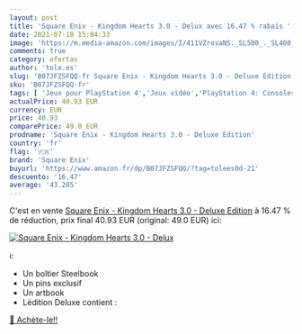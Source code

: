 ```yaml
---
layout: post
title: 'Square Enix - Kingdom Hearts 3.0 - Delux avec 16.47 % rabais '
date: 2021-07-10 15:04:33
image: 'https://m.media-amazon.com/images/I/411VZrosaNS._SL500_._SL400_.jpg'
comments: true
category: ofertas
author: 'tole.es'
slug: 'B07JFZSFQQ-fr Square Enix - Kingdom Hearts 3.0 - Deluxe Edition'
sku: 'B07JFZSFQQ-fr'
tags: [ 'Jeux pour PlayStation 4','Jeux vidéo','PlayStation 4: Consoles, jeux et accessoires','square enix', ]
actualPrice: 40.93 EUR
currency: EUR
price: 40.93
comparePrice: 49.0 EUR
prodname: 'Square Enix - Kingdom Hearts 3.0 - Deluxe Edition'
country: 'fr'
flag: '🇫🇷'
brand: 'Square Enix'
buyurl: 'https://www.amazon.fr/dp/B07JFZSFQQ/?tag=tolees0d-21'
descuento: '16.47'
average: '43.205'
---
```


C'est en vente [Square Enix - Kingdom Hearts 3.0 - Deluxe Edition](https://www.amazon.fr/dp/B07JFZSFQQ/?tag=tolees0d-21)  à  16.47 % de réduction, prix final  40.93 EUR (original: 49.0 EUR) ici:

[![Square Enix - Kingdom Hearts 3.0 - Delux](https://m.media-amazon.com/images/I/411VZrosaNS._SL500_._SL400_.jpg)](https://www.amazon.fr/dp/B07JFZSFQQ/?tag=tolees0d-21)

ℹ️:

- Un boîtier Steelbook
- Un pins exclusif
- Un artbook
- Lédition Deluxe contient :

[🛒 Achète-le!!](https://www.amazon.fr/dp/B07JFZSFQQ/?tag=tolees0d-21)
